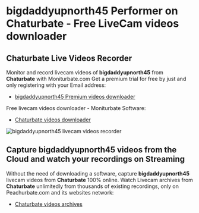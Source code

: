 # bigdaddyupnorth45 Performer on Chaturbate - Free LiveCam videos downloader

## Chaturbate Live Videos Recorder

Monitor and record livecam videos of **bigdaddyupnorth45** from **Chaturbate** with Moniturbate.com
Get a premium trial for free by just and only registering with your Email address:
* [bigdaddyupnorth45 Premium videos downloader](https://moniturbate.com/request-demo-licence-key.html)

Free livecam videos downloader - Moniturbate Software:
* [Chaturbate videos downloader](https://moniturbate.com/moniturbate-download-software.html)

![bigdaddyupnorth45 livecam videos recorder](https://peachurnet.com/templates/moniturbate-software.png)


## Capture bigdaddyupnorth45 videos from the Cloud and watch your recordings on Streaming

Without the need of downloading a software, capture **bigdaddyupnorth45** livecam videos from **Chaturbate** 100% online.
Watch Livecam archives from **Chaturbate** unlimitedly from thousands of existing recordings, only on Peachurbate.com and its websites network:
* [Chaturbate videos archives](https://peachurnet.com/)